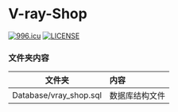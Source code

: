 # V-ray-Shop
[![996.icu](https://img.shields.io/badge/link-996.icu-red.svg)](https://996.icu)
[![LICENSE](https://img.shields.io/badge/license-Anti%20996-blue.svg)](https://github.com/996icu/996.ICU/blob/master/LICENSE)
### 文件夹内容
| 文件夹 | 内容 |
| ------ | :------ |
| Database/vray_shop.sql | 数据库结构文件 |
